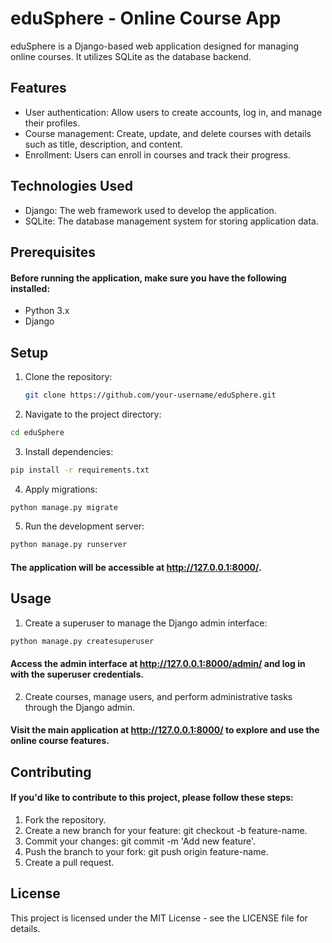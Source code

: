 # eduSphere - Online Course App

eduSphere is a Django-based web application designed for managing online courses. It utilizes SQLite as the database backend.

## Features

- User authentication: Allow users to create accounts, log in, and manage their profiles.
- Course management: Create, update, and delete courses with details such as title, description, and content.
- Enrollment: Users can enroll in courses and track their progress.

## Technologies Used

- Django: The web framework used to develop the application.
- SQLite: The database management system for storing application data.

## Prerequisites

#### Before running the application, make sure you have the following installed:

- Python 3.x
- Django

## Setup

1. Clone the repository:

   ```bash
   git clone https://github.com/your-username/eduSphere.git
   ```
   
2. Navigate to the project directory:

  ```bash
  cd eduSphere
  ```

3. Install dependencies:

  ```bash
  pip install -r requirements.txt
  ```

4. Apply migrations:

  ```bash
  python manage.py migrate
  ```

5. Run the development server:

  ```bash
  python manage.py runserver
  ```

#### The application will be accessible at http://127.0.0.1:8000/.

## Usage

1. Create a superuser to manage the Django admin interface:

  ```bash
  python manage.py createsuperuser
  ```

#### Access the admin interface at http://127.0.0.1:8000/admin/ and log in with the superuser credentials.

2. Create courses, manage users, and perform administrative tasks through the Django admin.

#### Visit the main application at http://127.0.0.1:8000/ to explore and use the online course features.

## Contributing

#### If you'd like to contribute to this project, please follow these steps:

1. Fork the repository.
2. Create a new branch for your feature: git checkout -b feature-name.
3. Commit your changes: git commit -m 'Add new feature'.
4. Push the branch to your fork: git push origin feature-name.
5. Create a pull request.

## License
This project is licensed under the MIT License - see the LICENSE file for details.
